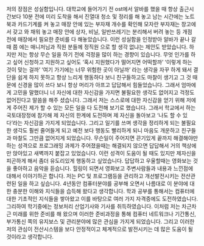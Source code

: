 저의 장점은 성실함입니다. 대학교에 들어가기 전 ost에서 알바를 했을 때 항상 출근시간보다 10분 전에 미리 도착을 해서 진열대 
청소 및 정리를 해 놓고 남는 시간에는 노트북과 카드기계를 켜 놓고 매장 안에 있는 부자재 개수를 확인해 모자란 부자재는 창고에서 
갖고 와 채워 놓고 매장 안에 상자, 비닐, 일반쓰레기는 분리해서 버려 놓는 등  개점 전에 매장에서 필요한 준비를 다 해놓았습니다. 
이런 성실함을 인정받아 알바가 끝나 갈 때 쯤 에는 매니저님과 직원 분들께 정직원 으로 할 생각 없냐는 제안도 받았습니다. 
 하지만 저는 항상 무슨 일을 하기 전에 걱정을 많이 하는 경향이 있습니다. 무엇 인가를 하고 싶어 신청하고 지원하고 싶어도 
 ‘혹시 지원했다가 떨어지면 어떡할까’ ‘이렇게 하는 것이 맞는 걸까’ ‘여기 가기에는 너무 위험한 곳이 아닐까’ 라는 생각을 자꾸 하게 돼서
 결단을 쉽게 하지 못하고 항상 느리게 행동하다 보니 친구들하고도 마찰이 생기고 그 것 때문에 신경을 많이 쓰다 보니 항상 머리가 아프고 
 답답해서 힘들었습니다. 그래서 엄마에게 고민을 말했더니 너 자신에 대한 자신감을 가지면 불필요한 생각도 없어지고 걱정도 없어진다고
 말씀을 해주 셨습니다. 그래서 저는 스스로에 대한 자신감을 얻기 위해  저에게 주어진 제가 할 수 있는 모든 일을 다 도전해 보기로 했습니다.
 그래서 학교에서 하는 국토대장정에 참가해 제 자신의 한계에 도전하며 제 자신을 돌아보고 ‘나도 할 수 있다’라는 자신감을 가지게 되었습니다. 
 그리고 일기를 쓰며 생각을 정리하게 되는 불필요한 생각도 훨씬 줄어들게 되고 예전 보다 행동도 빨리하게 되니 마음도 개운하고 친구들과 마찰도
 그만큼 없어지게 되었습니다. 
무슨일이 주어지면 끈기있게 끝까지 해결해야만 하는 성격으로 프로그래밍 과제가 주어졌을때는 해결되지 않으면 답답해서 거의 책상에만 앉아있고
새벽까지 붙잡고 있었습니다. 이런 성격이 도움이 될 때도 있지만 제자신을 피곤하게 해서 좀더 유도리있게 행동하고 싶었습니다. 
답답하고 우울할때는 영화보는 것을 좋아하고 음악을 듣습니다. 힐링이 되면서 영화보고 주변사람들과 내용과 느낀점에 대해서 이야기하곤 합니다. 
저는 PC 및 프로그램등을 관리하고 개선발전시키는 전산관련된 일을 하고 싶습니다.
4년동안 컴퓨터분야를 공부해 오면서 나름대로 이 분야에 대한 충분한 이해와 지식들을 습득해 왔다고 생각합니다. 학과 공부를 통해서는 
컴퓨터에대한 기초적인 지식들을 쌓아왔고 이를 바탕으로 여러 가지 자격증에도 도전하였습니다. 그리하여 학기중에는 정보처리 산업기사와
기사를 취득하였습니다. 이처럼 저는 차근차근 미래를 위한 준비를 해 왔으며 이러한 준비과정을 통해 컴퓨터 네트워크나 기간통신, 부가통신 쪽의 
유지보스 및 관리분야에 많은 관심을 가지게 되었습니다. 그리고 이러한 저의 관심이 전산시스템을 보다 안정적이고 
체계적으로 발전시키는 데 많은 도움이 될 것이라고 생각합니다.


